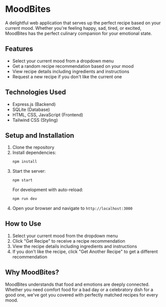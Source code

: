# MoodBites

A delightful web application that serves up the perfect recipe based on your current mood. Whether you're feeling happy, sad, tired, or excited, MoodBites has the perfect culinary companion for your emotional state.

## Features

- Select your current mood from a dropdown menu
- Get a random recipe recommendation based on your mood
- View recipe details including ingredients and instructions
- Request a new recipe if you don't like the current one

## Technologies Used

- Express.js (Backend)
- SQLite (Database)
- HTML, CSS, JavaScript (Frontend)
- Tailwind CSS (Styling)

## Setup and Installation

1. Clone the repository
2. Install dependencies:
   ```bash
   npm install
   ```
3. Start the server:
   ```bash
   npm start
   ```
   For development with auto-reload:
   ```bash
   npm run dev
   ```
4. Open your browser and navigate to `http://localhost:3000`

## How to Use

1. Select your current mood from the dropdown menu
2. Click "Get Recipe" to receive a recipe recommendation
3. View the recipe details including ingredients and instructions
4. If you don't like the recipe, click "Get Another Recipe" to get a different recommendation

## Why MoodBites?

MoodBites understands that food and emotions are deeply connected. Whether you need comfort food for a bad day or a celebratory dish for a good one, we've got you covered with perfectly matched recipes for every mood. 